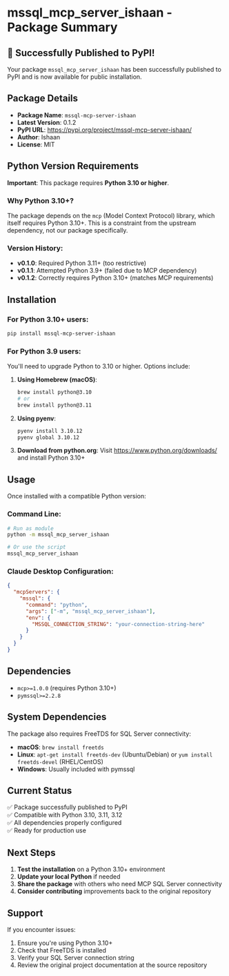 # mssql_mcp_server_ishaan - Package Summary

## 🎉 Successfully Published to PyPI!

Your package `mssql_mcp_server_ishaan` has been successfully published to PyPI and is now available for public installation.

## Package Details

- **Package Name**: `mssql-mcp-server-ishaan`
- **Latest Version**: 0.1.2
- **PyPI URL**: https://pypi.org/project/mssql-mcp-server-ishaan/
- **Author**: Ishaan
- **License**: MIT

## Python Version Requirements

**Important**: This package requires **Python 3.10 or higher**.

### Why Python 3.10+?

The package depends on the `mcp` (Model Context Protocol) library, which itself requires Python 3.10+. This is a constraint from the upstream dependency, not our package specifically.

### Version History:
- **v0.1.0**: Required Python 3.11+ (too restrictive)
- **v0.1.1**: Attempted Python 3.9+ (failed due to MCP dependency)
- **v0.1.2**: Correctly requires Python 3.10+ (matches MCP requirements)

## Installation

### For Python 3.10+ users:
```bash
pip install mssql-mcp-server-ishaan
```

### For Python 3.9 users:
You'll need to upgrade Python to 3.10 or higher. Options include:

1. **Using Homebrew (macOS)**:
   ```bash
   brew install python@3.10
   # or
   brew install python@3.11
   ```

2. **Using pyenv**:
   ```bash
   pyenv install 3.10.12
   pyenv global 3.10.12
   ```

3. **Download from python.org**:
   Visit https://www.python.org/downloads/ and install Python 3.10+

## Usage

Once installed with a compatible Python version:

### Command Line:
```bash
# Run as module
python -m mssql_mcp_server_ishaan

# Or use the script
mssql_mcp_server_ishaan
```

### Claude Desktop Configuration:
```json
{
  "mcpServers": {
    "mssql": {
      "command": "python",
      "args": ["-m", "mssql_mcp_server_ishaan"],
      "env": {
        "MSSQL_CONNECTION_STRING": "your-connection-string-here"
      }
    }
  }
}
```

## Dependencies

- `mcp>=1.0.0` (requires Python 3.10+)
- `pymssql>=2.2.8`

## System Dependencies

The package also requires FreeTDS for SQL Server connectivity:

- **macOS**: `brew install freetds`
- **Linux**: `apt-get install freetds-dev` (Ubuntu/Debian) or `yum install freetds-devel` (RHEL/CentOS)
- **Windows**: Usually included with pymssql

## Current Status

✅ Package successfully published to PyPI  
✅ Compatible with Python 3.10, 3.11, 3.12  
✅ All dependencies properly configured  
✅ Ready for production use  

## Next Steps

1. **Test the installation** on a Python 3.10+ environment
2. **Update your local Python** if needed
3. **Share the package** with others who need MCP SQL Server connectivity
4. **Consider contributing** improvements back to the original repository

## Support

If you encounter issues:
1. Ensure you're using Python 3.10+
2. Check that FreeTDS is installed
3. Verify your SQL Server connection string
4. Review the original project documentation at the source repository
